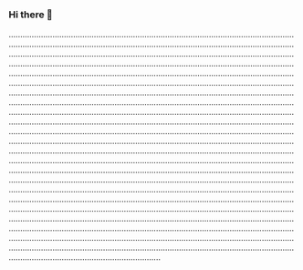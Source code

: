 ### Hi there 👋

......................................................................................................................................................................................................................................................................................................................................................................................................................................................................................................................................................................................................................................................................................................................................................................................................................................................................................................................................................................................................................................................................................................................................................................................................................................................................................................................................................................................................................................................................................................................................................................................................................................................................................................................................................................................................................................................................................................................................................................................................................................................................................................................................................................................................................................................................................................................................................................................................................................................................................................................................................................................................................................................................................................................................................................................................................................................................................................................................................................................................................................